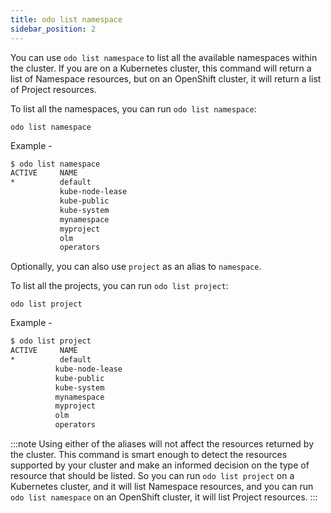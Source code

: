 ```yaml
---
title: odo list namespace
sidebar_position: 2
---
```


You can use `odo list namespace` to list all the available namespaces within the cluster. If you are on a Kubernetes cluster, this command will return a list of Namespace resources, but on an OpenShift cluster, it will return a list of Project resources.

To list all the namespaces, you can run `odo list namespace`:
```shell
odo list namespace
```
Example - 
```sh
$ odo list namespace
ACTIVE     NAME
*          default
           kube-node-lease
           kube-public
           kube-system
           mynamespace
           myproject
           olm
           operators
```

 Optionally, you can also use `project` as an alias to `namespace`.
 
 To list all the projects, you can run `odo list project`:
 ```shell
 odo list project
 ```

 Example -
 ```sh
 $ odo list project
 ACTIVE     NAME
*          default
           kube-node-lease
           kube-public
           kube-system
           mynamespace
           myproject
           olm
           operators
```

:::note
Using either of the aliases will not affect the resources returned by the cluster. This command is smart enough to detect the resources supported by your cluster and make an informed decision on the type of resource that should be listed.
So you can run `odo list project` on a Kubernetes cluster, and it will list Namespace resources, and you can run `odo list namespace` on an OpenShift cluster, it will list Project resources.
:::